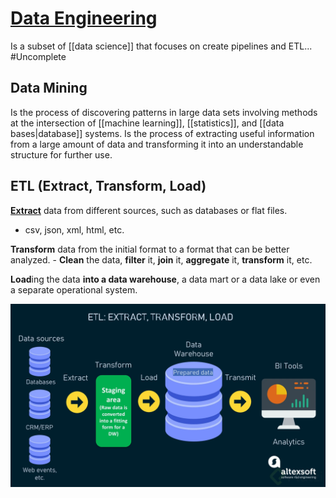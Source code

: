 # [Data Engineering](https://en.wikipedia.org/wiki/Data_science)

Is a subset of [[data science]] that focuses on create pipelines and ETL... #Uncomplete 


## Data Mining
Is the process of discovering patterns in large data sets involving methods at the intersection of [[machine learning]], [[statistics]], and [[data bases|database]] systems.
Is the process of extracting useful information from a large amount of data and transforming it into an understandable structure for further use.


## ETL (Extract, Transform, Load)

**[Extract](/computer_networks/web/web%20scrapping.md)** data from different sources, such as databases or flat files.
- csv, json, xml, html, etc.

**Transform** data from the initial format to a format that can be better analyzed.
    - **Clean** the data, **filter** it, **join** it, **aggregate** it, **transform** it, etc.

**Load**ing  the data **into a data warehouse**, a data mart or a data lake or even a separate operational system.

![etl](/resources/img/data_science/etl.jpeg)

